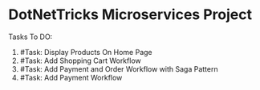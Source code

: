 # DotNetTricks Microservices Project

Tasks To DO:
1. #Task: Display Products On Home Page
2. #Task: Add Shopping Cart Workflow
3. #Task: Add Payment and Order Workflow with Saga Pattern
4. #Task: Add Payment Workflow